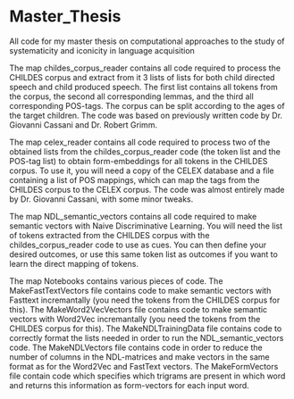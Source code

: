 # Master_Thesis
All code for my master thesis on computational approaches to the study of systematicity and iconicity in language acquisition

The map childes_corpus_reader contains all code required to process the CHILDES corpus and extract from it 3 lists of lists for both child directed speech and child produced speech. The first list contains all tokens from the corpus, the second all corresponding lemmas, and the third all corresponding POS-tags. The corpus can be split according to the ages of the target children. The code was based on previously written code by Dr. Giovanni Cassani and Dr. Robert Grimm.

The map celex_reader contains all code required to process two of the obtained lists from the childes_corpus_reader code (the token list and the POS-tag list) to obtain form-embeddings for all tokens in the CHILDES corpus. To use it, you will need a copy of the CELEX database and a file containing a list of POS mappings, which can map the tags from the CHILDES corpus to the CELEX corpus. The code was almost entirely made by Dr. Giovanni Cassani, with some minor tweaks.

The map NDL_semantic_vectors contains all code required to make semantic vectors with Naive Discriminative Learning. You will need the list of tokens extracted from the CHILDES corpus with the childes_corpus_reader code to use as cues. You can then define your desired outcomes, or use this same token list as outcomes if you want to learn the direct mapping of tokens.

The map Notebooks contains various pieces of code. The MakeFastTextVectors file contains code to make semantic vectors with Fasttext incremantally (you need the tokens from the CHILDES corpus for this). The MakeWord2VecVectors file contains code to make semantic vectors with Word2Vec incremantally (you need the tokens from the CHILDES corpus for this). The MakeNDLTrainingData file contains code to correctly format the lists needed in order to run the NDL_semantic_vectors code. The MakeNDLVectors file contains code in order to reduce the number of columns in the NDL-matrices and make vectors in the same format as for the Word2Vec and FastText vectors. The MakeFormVectors file contain code which specifies which trigrams are present in which word and returns this information as form-vectors for each input word.
